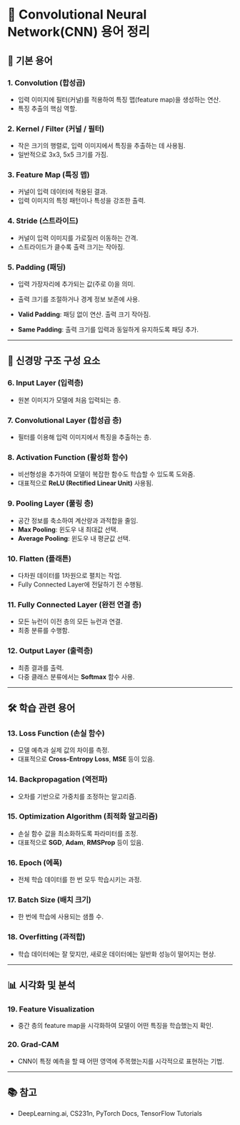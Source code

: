 # 🧠 Convolutional Neural Network(CNN) 용어 정리

## 📘 기본 용어

### 1. Convolution (합성곱)
- 입력 이미지에 필터(커널)를 적용하여 특징 맵(feature map)을 생성하는 연산.
- 특징 추출의 핵심 역할.

### 2. Kernel / Filter (커널 / 필터)
- 작은 크기의 행렬로, 입력 이미지에서 특징을 추출하는 데 사용됨.
- 일반적으로 3x3, 5x5 크기를 가짐.

### 3. Feature Map (특징 맵)
- 커널이 입력 데이터에 적용된 결과.
- 입력 이미지의 특정 패턴이나 특성을 강조한 출력.

### 4. Stride (스트라이드)
- 커널이 입력 이미지를 가로질러 이동하는 간격.
- 스트라이드가 클수록 출력 크기는 작아짐.

### 5. Padding (패딩)
- 입력 가장자리에 추가되는 값(주로 0)을 의미.
- 출력 크기를 조절하거나 경계 정보 보존에 사용.

- **Valid Padding**: 패딩 없이 연산. 출력 크기 작아짐.
- **Same Padding**: 출력 크기를 입력과 동일하게 유지하도록 패딩 추가.

---

## 🧱 신경망 구조 구성 요소

### 6. Input Layer (입력층)
- 원본 이미지가 모델에 처음 입력되는 층.

### 7. Convolutional Layer (합성곱 층)
- 필터를 이용해 입력 이미지에서 특징을 추출하는 층.

### 8. Activation Function (활성화 함수)
- 비선형성을 추가하여 모델이 복잡한 함수도 학습할 수 있도록 도와줌.
- 대표적으로 **ReLU (Rectified Linear Unit)** 사용됨.

### 9. Pooling Layer (풀링 층)
- 공간 정보를 축소하여 계산량과 과적합을 줄임.
- **Max Pooling**: 윈도우 내 최대값 선택.
- **Average Pooling**: 윈도우 내 평균값 선택.

### 10. Flatten (플래튼)
- 다차원 데이터를 1차원으로 펼치는 작업.
- Fully Connected Layer에 전달하기 전 수행됨.

### 11. Fully Connected Layer (완전 연결 층)
- 모든 뉴런이 이전 층의 모든 뉴런과 연결.
- 최종 분류를 수행함.

### 12. Output Layer (출력층)
- 최종 결과를 출력.
- 다중 클래스 분류에서는 **Softmax** 함수 사용.

---

## 🛠 학습 관련 용어

### 13. Loss Function (손실 함수)
- 모델 예측과 실제 값의 차이를 측정.
- 대표적으로 **Cross-Entropy Loss**, **MSE** 등이 있음.

### 14. Backpropagation (역전파)
- 오차를 기반으로 가중치를 조정하는 알고리즘.

### 15. Optimization Algorithm (최적화 알고리즘)
- 손실 함수 값을 최소화하도록 파라미터를 조정.
- 대표적으로 **SGD**, **Adam**, **RMSProp** 등이 있음.

### 16. Epoch (에폭)
- 전체 학습 데이터를 한 번 모두 학습시키는 과정.

### 17. Batch Size (배치 크기)
- 한 번에 학습에 사용되는 샘플 수.

### 18. Overfitting (과적합)
- 학습 데이터에는 잘 맞지만, 새로운 데이터에는 일반화 성능이 떨어지는 현상.

---

## 📊 시각화 및 분석

### 19. Feature Visualization
- 중간 층의 feature map을 시각화하여 모델이 어떤 특징을 학습했는지 확인.

### 20. Grad-CAM
- CNN이 특정 예측을 할 때 어떤 영역에 주목했는지를 시각적으로 표현하는 기법.

---

## 📚 참고
- DeepLearning.ai, CS231n, PyTorch Docs, TensorFlow Tutorials

